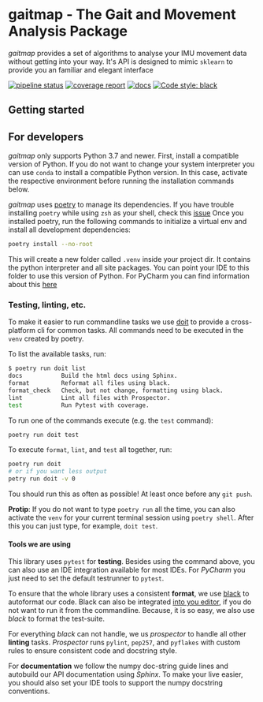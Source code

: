 # gaitmap - The Gait and Movement Analysis Package

*gaitmap* provides a set of algorithms to analyse your IMU movement data without getting into your way.
It's API is designed to mimic `sklearn` to provide you an familiar and elegant interface


[![pipeline status](https://mad-srv.informatik.uni-erlangen.de/newgaitpipeline/gaitmap/badges/master/pipeline.svg)](https://mad-srv.informatik.uni-erlangen.de/newgaitpipeline/gaitmap/-/commits/master)
[![coverage report](https://mad-srv.informatik.uni-erlangen.de/newgaitpipeline/gaitmap/badges/master/coverage.svg)](https://mad-srv.informatik.uni-erlangen.de/newgaitpipeline/gaitmap/-/commits/master)
[![docs](https://img.shields.io/badge/docs-online-green.svg)](http://newgaitpipeline.mad-pages.informatik.uni-erlangen.de/gaitmap/README.html)
[![Code style: black](https://img.shields.io/badge/code%20style-black-000000.svg)](https://github.com/psf/black)

## Getting started

## For developers

*gaitmap* only supports Python 3.7 and newer.
First, install a compatible version of Python.
If you do not want to change your system interpreter you can use `conda` to install a compatible Python version.
In this case, activate the respective environment before running the installation commands below. 

*gaitmap* uses [poetry](https://python-poetry.org) to manage its dependencies.
If you have trouble installing `poetry` while using `zsh` as your shell, check this [issue](https://github.com/python-poetry/poetry/issues/507)
Once you installed poetry, run the following commands to initialize a virtual env and install all development dependencies:

```bash
poetry install --no-root
```

This will create a new folder called `.venv` inside your project dir.
It contains the python interpreter and all site packages.
You can point your IDE to this folder to use this version of Python.
For PyCharm you can find information about this [here](https://www.jetbrains.com/help/pycharm/configuring-python-interpreter.html)

### Testing, linting, etc.

To make it easier to run commandline tasks we use [doit](https://pydoit.org/contents.html) to provide a cross-platform 
cli for common tasks.
All commands need to be executed in the `venv` created by poetry.

To list the available tasks, run:

```bash
$ poetry run doit list
docs           Build the html docs using Sphinx.
format         Reformat all files using black.
format_check   Check, but not change, formatting using black.
lint           Lint all files with Prospector.
test           Run Pytest with coverage.
```

To run one of the commands execute (e.g. the `test` command):
```bash
poetry run doit test
```

To execute `format`, `lint`, and `test` all together, run:
```bash
poetry run doit
# or if you want less output
petry run doit -v 0
```

Tou should run this as often as possible!
At least once before any `git push`.

**Protip**: If you do not want to type `poetry run` all the time, you can also activate the `venv` for your current
terminal session using `poetry shell`.
After this you can just type, for example, `doit test`.

#### Tools we are using

This library uses `pytest` for **testing**. Besides using the command above, you can also use an IDE integration available
for most IDEs.
For *PyCharm* you just need to set the default testrunner to `pytest`.

To ensure that the whole library uses a consistent **format**, we use [black](https://github.com/psf/black) to
autoformat our code.
Black can also be integrated [into you editor](https://black.readthedocs.io/en/stable/editor_integration.html), if you
do not want to run it from the commandline.
Because, it is so easy, we also use *black* to format the test-suite.

For everything *black* can not handle, we us *prospector* to handle all other **linting** tasks.
*Prospector* runs `pylint`, `pep257`, and `pyflakes` with custom rules to ensure consistent code and docstring style.

For **documentation** we follow the numpy doc-string guide lines and autobuild our API documentation using *Sphinx*.
To make your live easier, you should also set your IDE tools to support the numpy docstring conventions.
